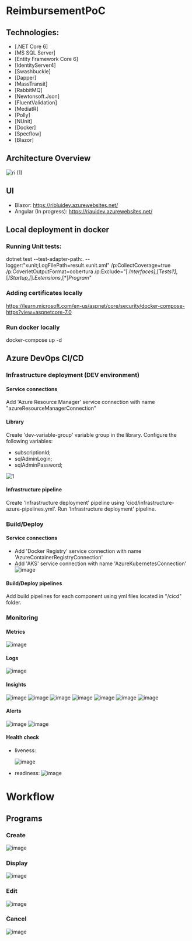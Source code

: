 # ReimbursementPoC

## Technologies:

- [.NET Core 6]
- [MS SQL Server]
- [Entity Framework Core 6]
- [IdentityServer4]
- [Swashbuckle]
- [Dapper]
- [MassTransit]
- [RabbitMQ]
- [Newtonsoft.Json]
- [FluentValidation]
- [MediatR]
- [Polly]
- [NUnit]
- [Docker]
- [Specflow]
- [Blazor]

## Architecture Overview
![ri (1)](https://github.com/user-attachments/assets/7a6d8467-ea97-4261-baff-1cd301c44ecb)

## UI 
- Blazor: https://ribluidev.azurewebsites.net/
- Angular (In progress): https://riauidev.azurewebsites.net/

## Local deployment in docker

### Running Unit tests:
dotnet test --test-adapter-path:. --logger:"xunit;LogFilePath=result.xunit.xml" /p:CollectCoverage=true /p:CoverletOutputFormat=cobertura /p:Exclude=\"[*.Interfaces]*,[*Tests?]*,[*]*Startup*,[*]*.Extensions*,[*]*Program*\"

### Adding certificates locally
https://learn.microsoft.com/en-us/aspnet/core/security/docker-compose-https?view=aspnetcore-7.0

### Run docker locally
docker-compose up -d

## Azure DevOps CI/CD 

### Infrastructure deployment (DEV environment)

#### Service connections
Add 'Azure Resource Manager' service connection with name "azureResourceManagerConnection"

#### Library 
Create 'dev-variable-group' variable group in the library.
Configure the following variables:
- subscriptionId;
- sqlAdminLogin;
- sqlAdminPassword;

![1](https://github.com/user-attachments/assets/58eca04e-86ae-42cc-a0b3-dd0b206c7b43)

#### Infrastructure pipeline
Create 'Infrastructure deployment' pipeline using 'cicd/infrastructure-azure-pipelines.yml'.
Run  'Infrastructure deployment' pipeline.

### Build/Deploy

#### Service connections
- Add 'Docker Registry' service connection with name 'AzureContainerRegistryConnection'
- Add 'AKS' service connection with name 'AzureKubernetesConnection'
![image](https://github.com/user-attachments/assets/86a46d45-52bd-42d3-92e3-9228642e36a7)


#### Build/Deploy pipelines
Add build pipelines for each component using yml files located in "/cicd" folder.

### Monitoring
#### Metrics
![image](https://github.com/user-attachments/assets/34e24da9-5958-4aad-b089-7b05406a839e)
#### Logs
![image](https://github.com/user-attachments/assets/af049c32-f310-472b-8b78-153ba5c3a588)
#### Insights
![image](https://github.com/user-attachments/assets/e758ef04-d932-4a43-aea3-31b072ba5bfd)
![image](https://github.com/user-attachments/assets/5e47ede8-d8fb-4fa8-aa42-546d9c1608be)
![image](https://github.com/user-attachments/assets/fa1ce773-2080-4e12-9f41-d679617745d2)
![image](https://github.com/user-attachments/assets/9258c71f-ca3d-468f-a3f5-585561707e77)
![image](https://github.com/user-attachments/assets/b0b08c6f-ae6d-4820-9765-7c33befa693b)
![image](https://github.com/user-attachments/assets/4e35180b-2424-4ba4-82b5-a0291562a03b)
![image](https://github.com/user-attachments/assets/5d89ca93-ab78-4af3-8c4d-10f41456cde0)

#### Alerts
![image](https://github.com/user-attachments/assets/00d27cda-27b4-41f0-b83b-cba6b7cf004b)
![image](https://github.com/user-attachments/assets/80e32cfd-26e6-4eb7-b180-0078a79856d4)

#### Health check
- liveness:
  
  ![image](https://github.com/user-attachments/assets/f1abc32d-74d3-4901-afe8-a09f65baf9e3)

- readiness:
  ![image](https://github.com/user-attachments/assets/949e3288-7903-4703-b288-161668885916)

# Workflow
## Programs
### Create 
![image](https://github.com/user-attachments/assets/34fb17b7-61a7-4f7a-830c-823b9ff28a2e)
### Display
![image](https://github.com/user-attachments/assets/cf8a8cf6-fb63-43cd-886e-2fea4ebf4b9f)
### Edit
![image](https://github.com/user-attachments/assets/b626dcee-dd3f-4e5a-a3e7-b1d2a900da49)
### Cancel
![image](https://github.com/user-attachments/assets/2ce6b105-2fa3-4cf5-a0be-241fba37d6ce)














